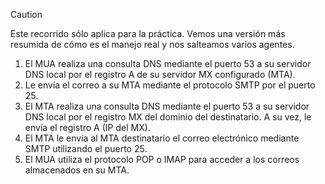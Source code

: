 > [!CAUTION]
> Este recorrido sólo aplica para la práctica. Vemos una versión más resumida de cómo es el manejo real y nos salteamos varios agentes.

1. El MUA realiza una consulta DNS mediante el puerto 53 a su servidor DNS local  por el registro A de su servidor MX configurado (MTA).
2. Le envía el correo a su MTA mediante el protocolo SMTP por el puerto 25.
3. El MTA realiza una consulta DNS mediante el puerto 53  a su servidor DNS local por el registro MX del dominio del destinatario. A su vez, le envía el registro A (IP del MX).
4. El MTA le envía al MTA destinatario el correo electrónico mediante SMTP utilizando el puerto 25.
5. El MUA utiliza el protocolo POP o IMAP para acceder a los correos almacenados en su MTA.
